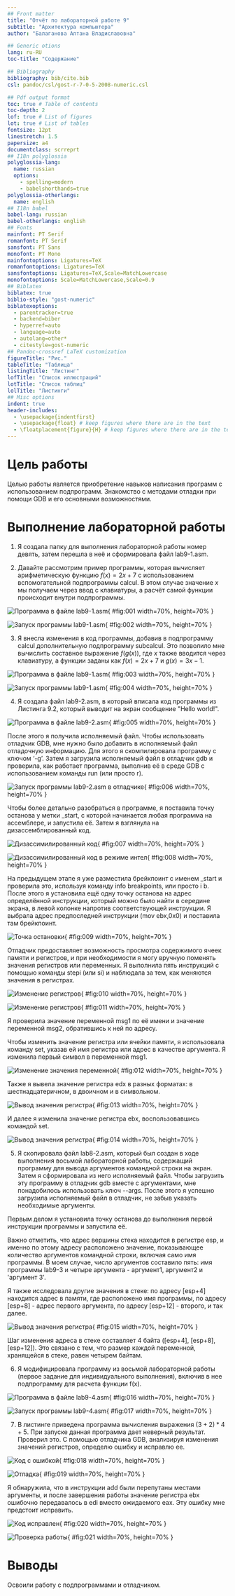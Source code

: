 ```yaml
---
## Front matter
title: "Отчёт по лабораторной работе 9"
subtitle: "Архитектура компьютера"
author: "Балаганова Алтана Владиславовна"

## Generic otions
lang: ru-RU
toc-title: "Содержание"

## Bibliography
bibliography: bib/cite.bib
csl: pandoc/csl/gost-r-7-0-5-2008-numeric.csl

## Pdf output format
toc: true # Table of contents
toc-depth: 2
lof: true # List of figures
lot: true # List of tables
fontsize: 12pt
linestretch: 1.5
papersize: a4
documentclass: scrreprt
## I18n polyglossia
polyglossia-lang:
  name: russian
  options:
	- spelling=modern
	- babelshorthands=true
polyglossia-otherlangs:
  name: english
## I18n babel
babel-lang: russian
babel-otherlangs: english
## Fonts
mainfont: PT Serif
romanfont: PT Serif
sansfont: PT Sans
monofont: PT Mono
mainfontoptions: Ligatures=TeX
romanfontoptions: Ligatures=TeX
sansfontoptions: Ligatures=TeX,Scale=MatchLowercase
monofontoptions: Scale=MatchLowercase,Scale=0.9
## Biblatex
biblatex: true
biblio-style: "gost-numeric"
biblatexoptions:
  - parentracker=true
  - backend=biber
  - hyperref=auto
  - language=auto
  - autolang=other*
  - citestyle=gost-numeric
## Pandoc-crossref LaTeX customization
figureTitle: "Рис."
tableTitle: "Таблица"
listingTitle: "Листинг"
lofTitle: "Список иллюстраций"
lotTitle: "Список таблиц"
lolTitle: "Листинги"
## Misc options
indent: true
header-includes:
  - \usepackage{indentfirst}
  - \usepackage{float} # keep figures where there are in the text
  - \floatplacement{figure}{H} # keep figures where there are in the text
---
```


# Цель работы

Целью работы является приобретение навыков написания программ с использованием подпрограмм.
Знакомство с методами отладки при помощи GDB и его основными возможностями.

# Выполнение лабораторной работы

1. Я создала папку для выполнения лабораторной работы номер девять, затем перешла в неё 
и сформировала файл lab9-1.asm.

2. Давайте рассмотрим пример программы, которая вычисляет арифметическую функцию 
$f(x) = 2x+7$ с использованием вспомогательной подпрограммы calcul. 
В этом случае значение $x$ мы получаем через ввод с клавиатуры, а расчёт самой функции 
происходит внутри подпрограммы.

![Программа в файле lab9-1.asm](image/01.png){ #fig:001 width=70%, height=70% }

![Запуск программы lab9-1.asm](image/02.png){ #fig:002 width=70%, height=70% }

3. Я внесла изменения в код программы, добавив в подпрограмму calcul дополнительную подпрограмму 
subcalcul. Это позволило мне вычислить составное выражение $f(g(x))$, где $x$ также вводится 
через клавиатуру, а функции заданы как $f(x) = 2x + 7$ и $g(x) = 3x − 1$.


![Программа в файле lab9-1.asm](image/03.png){ #fig:003 width=70%, height=70% }

![Запуск программы lab9-1.asm](image/04.png){ #fig:004 width=70%, height=70% }

4. Я создала файл lab9-2.asm, в который вписала код программы из Листинга 9.2, 
который выводит на экран сообщение "Hello world!".

![Программа в файле lab9-2.asm](image/05.png){ #fig:005 width=70%, height=70% }

После этого я получила исполняемый файл. Чтобы использовать отладчик GDB, мне нужно было 
добавить в исполняемый файл отладочную информацию. Для этого я скомпилировала программу 
с ключом ‘-g’. Затем я загрузила исполняемый файл в отладчик gdb и проверила, 
как работает программа, выполнив её в среде GDB с использованием команды run (или просто r).

![Запуск программы lab9-2.asm в отладчике](image/06.png){ #fig:006 width=70%, height=70% }

Чтобы более детально разобраться в программе, я поставила точку останова у 
метки _start, с которой начинается любая программа на ассемблере, и запустила её. 
Затем я взглянула на дизассемблированный код.

![Дизассимилированный код](image/07.png){ #fig:007 width=70%, height=70% }

![Дизассимилированный код в режиме интел](image/08.png){ #fig:008 width=70%, height=70% }

На предыдущем этапе я уже разместила брейкпоинт с именем _start и проверила это, 
используя команду info breakpoints, или просто i b. После этого я установила ещё 
одну точку останова на адрес определённой инструкции, который можно было найти в 
середине экрана, в левой колонке напротив соответствующей инструкции. 
Я выбрала адрес предпоследней инструкции (mov ebx,0x0) и поставила там брейкпоинт.

![Точка остановки](image/09.png){ #fig:009 width=70%, height=70% }

Отладчик предоставляет возможность просмотра содержимого ячеек памяти и регистров, 
и при необходимости я могу вручную поменять значения регистров или переменных. 
Я выполнила пять инструкций с помощью команды stepi (или si) и наблюдала за тем, 
как меняются значения в регистрах.

![Изменение регистров](image/10.png){ #fig:010 width=70%, height=70% }

![Изменение регистров](image/11.png){ #fig:011 width=70%, height=70% }

Я проверила значение переменной msg1 по её имени и значение переменной msg2, 
обратившись к ней по адресу.

Чтобы изменить значение регистра или ячейки памяти, я использовала команду set, 
указав ей имя регистра или адрес в качестве аргумента. Я изменила первый символ в переменной msg1.

![Изменение значения переменной](image/12.png){ #fig:012 width=70%, height=70% }

Также я вывела значение регистра edx в разных форматах: в шестнадцатеричном, в двоичном и в символьном.

![Вывод значения регистра](image/13.png){ #fig:013 width=70%, height=70% }

И далее я изменила значение регистра ebx, воспользовавшись командой set.

![Вывод значения регистра](image/14.png){ #fig:014 width=70%, height=70% }

5. Я скопировала файл lab8-2.asm, который был создан в ходе выполнения 
восьмой лабораторной работы, содержащий программу для вывода аргументов 
командной строки на экран. Затем я сформировала из него исполняемый файл. 
Чтобы загрузить эту программу в отладчик gdb вместе с аргументами, 
мне понадобилось использовать ключ --args. После этого я успешно 
загрузила исполняемый файл в отладчик, не забыв указать необходимые аргументы.

Первым делом я установила точку останова до выполнения первой инструкции программы и запустила её.

Важно отметить, что адрес вершины стека находится в регистре esp, и именно по этому 
адресу расположено значение, показывающее количество аргументов командной строки, 
включая само имя программы. В моем случае, число аргументов составило пять: имя 
программы lab9-3 и четыре аргумента - аргумент1, аргумент2 и 'аргумент 3'.

Я также исследовала другие значения в стеке: по адресу [esp+4] находится адрес в памяти, 
где расположено имя программы, по адресу [esp+8] - адрес первого аргумента, 
по адресу [esp+12] - второго, и так далее.

![Вывод значения регистра](image/15.png){ #fig:015 width=70%, height=70% }

Шаг изменения адреса в стеке составляет 4 байта ([esp+4], [esp+8], [esp+12]). 
Это связано с тем, что размер каждой переменной, хранящейся в стеке, равен четырем байтам.

6. Я модифицировала программу из восьмой лабораторной работы 
(первое задание для индивидуального выполнения), включив в нее подпрограмму для расчета 
функции f(x).

![Программа в файле lab9-4.asm](image/16.png){ #fig:016 width=70%, height=70% }

![Запуск программы lab9-4.asm](image/17.png){ #fig:017 width=70%, height=70% }

7. В листинге приведена программа вычисления выражения $(3+2)*4+5$.
При запуске данная программа дает неверный результат. Проверил это.
С помощью отладчика GDB, анализируя изменения значений регистров,
определю ошибку и исправлю ее.

![Код с ошибкой](image/18.png){ #fig:018 width=70%, height=70% }

![Отладка](image/19.png){ #fig:019 width=70%, height=70% }

Я обнаружила, что в инструкции add были перепутаны местами аргументы, и после 
завершения работы значение регистра ebx ошибочно передавалось в edi вместо ожидаемого eax. 
Эту ошибку мне предстоит исправить.

![Код исправлен](image/20.png){ #fig:020 width=70%, height=70% }

![Проверка работы](image/21.png){ #fig:021 width=70%, height=70% }

# Выводы

Освоили работy с подпрограммами и отладчиком.